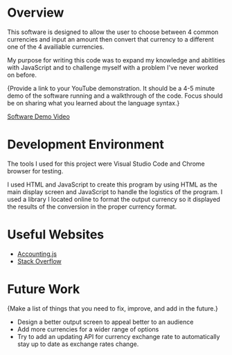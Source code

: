 # Overview

This software is designed to allow the user to choose between 4 common currencies and input an amount then convert that currency to a different one of the 4 availiable currencies.

My purpose for writing this code was to expand my knowledge and abitlities with JavaScript and to challenge myself with a problem I've never worked on before.

{Provide a link to your YouTube demonstration. It should be a 4-5 minute demo of the software running and a walkthrough of the code. Focus should be on sharing what you learned about the language syntax.}

[Software Demo Video](https://youtu.be/ROWiOcMGSUA)

# Development Environment

The tools I used for this project were Visual Studio Code and Chrome browser for testing.

I used HTML and JavaScript to create this program by using HTML as the main display screen and JavaScript to handle the logistics of the program. 
I used a library I located online to format the output currency so it displayed the results of the conversion in the proper currency format.

# Useful Websites

- [Accounting.js](https://openexchangerates.github.io/accounting.js/)
- [Stack Overflow](https://stackoverflow.com/questions/16401107/how-to-include-javascript-libraries-in-my-own-script)

# Future Work

{Make a list of things that you need to fix, improve, and add in the future.}

- Design a better output screen to appeal better to an audience
- Add more currencies for a wider range of options
- Try to add an updating API for currency exchange rate to automatically stay up to date as exchange rates change.

